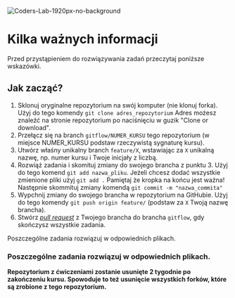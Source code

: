 ![Coders-Lab-1920px-no-background](https://user-images.githubusercontent.com/30623667/104709387-2b7ac180-571f-11eb-9b94-517aa6d501c9.png)

# Kilka ważnych informacji

Przed przystąpieniem do rozwiązywania zadań przeczytaj poniższe wskazówki.

## Jak zacząć?

1. Sklonuj oryginalne repozytorium na swój komputer (nie klonuj forka). Użyj do tego komendy `git clone adres_repozytorium`
Adres możesz znaleźć na stronie repozytorium po naciśnięciu w guzik "Clone or download".
2. Przełącz się na branch `gitflow/NUMER_KURSU` tego repozytorium (w miejsce NUMER_KURSU podstaw rzeczywistą sygnaturę kursu).
3. Utwórz właśny unikalny branch `feature/X`, wstawiając za `X` unikalną nazwę, np. numer kursu i Twoje inicjały z liczbą.
4. Rozwiąż zadania i skomituj zmiany do swojego brancha z punktu 3. Użyj do tego komend `git add nazwa_pliku`.
Jeżeli chcesz dodać wszystkie zmienione pliki użyj `git add .` 
Pamiętaj że kropka na końcu jest ważna!
Następnie skommituj zmiany komendą `git commit -m "nazwa_commita"`
5. Wypchnij zmiany do swojego brancha w repozytorium na GitHubie.  Użyj do tego komendy `git push origin feature/` (podstaw za `X` Twoją nazwę brancha).
6. Stwórz [*pull request*](https://help.github.com/articles/creating-a-pull-request) z Twojego brancha do brancha `gitflow`, gdy skończysz wszystkie zadania.

Poszczególne zadania rozwiązuj w odpowiednich plikach.

### Poszczególne zadania rozwiązuj w odpowiednich plikach.

**Repozytorium z ćwiczeniami zostanie usunięte 2 tygodnie po zakończeniu kursu. Spowoduje to też usunięcie wszystkich forków, które są zrobione z tego repozytorium.**
